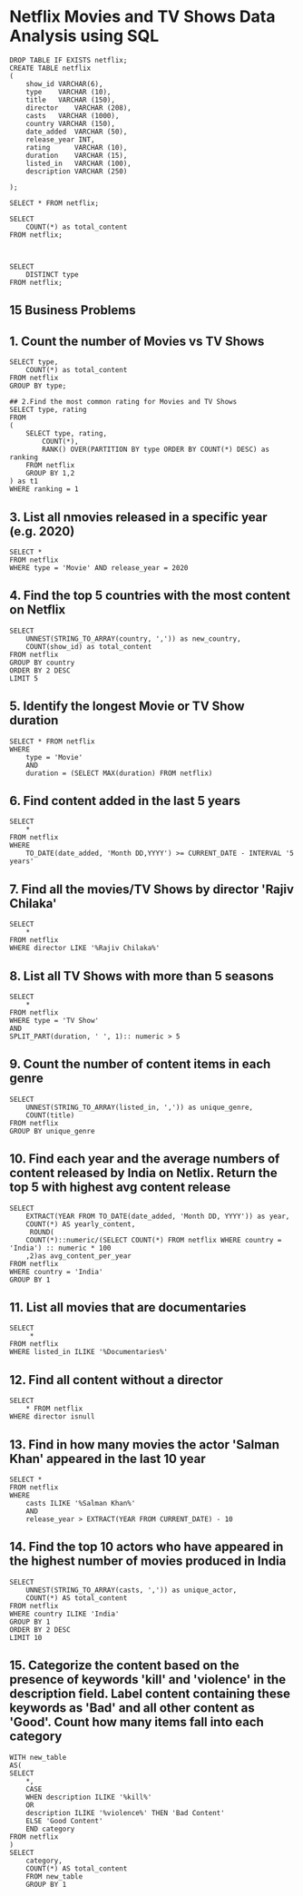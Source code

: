 # Netflix Movies and TV Shows Data Analysis using SQL 

    DROP TABLE IF EXISTS netflix;
    CREATE TABLE netflix
    (
    	show_id	VARCHAR(6),
    	type	VARCHAR (10),
    	title	VARCHAR (150),
    	director	VARCHAR (208),
    	casts	VARCHAR (1000),
    	country	VARCHAR (150),
    	date_added	VARCHAR (50),
    	release_year INT,
    	rating		VARCHAR (10),
    	duration	VARCHAR (15),
    	listed_in	VARCHAR (100),
    	description	VARCHAR (250)

    );
    
    SELECT * FROM netflix;
    
    SELECT 
    	COUNT(*) as total_content
    FROM netflix;



    SELECT 
    	DISTINCT type
    FROM netflix;

## 15 Business Problems

## 1. Count the number of Movies vs TV Shows
    SELECT type,
    	COUNT(*) as total_content
    FROM netflix
    GROUP BY type;
    
    ## 2.Find the most common rating for Movies and TV Shows 
    SELECT type, rating
    FROM
    (
    	SELECT type, rating,
    		COUNT(*),
    		RANK() OVER(PARTITION BY type ORDER BY COUNT(*) DESC) as ranking
    	FROM netflix
    	GROUP BY 1,2
    ) as t1
    WHERE ranking = 1


## 3. List all nmovies released in a specific year (e.g. 2020) 
    SELECT *
    FROM netflix
    WHERE type = 'Movie' AND release_year = 2020


## 4. Find the top 5 countries with the most content on Netflix

    SELECT 
    	UNNEST(STRING_TO_ARRAY(country, ',')) as new_country,
    	COUNT(show_id) as total_content
    FROM netflix
    GROUP BY country
    ORDER BY 2 DESC
    LIMIT 5

## 5. Identify the longest Movie or TV Show duration 
    SELECT * FROM netflix
    WHERE 
    	type = 'Movie'
    	AND 
    	duration = (SELECT MAX(duration) FROM netflix)


## 6. Find content added in the last 5 years 
    SELECT 
    	*
    FROM netflix
    WHERE 
    	TO_DATE(date_added, 'Month DD,YYYY') >= CURRENT_DATE - INTERVAL '5 years'


## 7. Find all the movies/TV Shows by director 'Rajiv Chilaka'

    SELECT 
    	*
    FROM netflix
    WHERE director LIKE '%Rajiv Chilaka%'


## 8. List all TV Shows with more than 5 seasons
    SELECT 
    	*
    FROM netflix
    WHERE type = 'TV Show' 
    AND
    SPLIT_PART(duration, ' ', 1):: numeric > 5 


## 9. Count the number of content items in each genre
    SELECT 
    	UNNEST(STRING_TO_ARRAY(listed_in, ',')) as unique_genre,
    	COUNT(title)
    FROM netflix
    GROUP BY unique_genre


## 10. Find each year and the average numbers of content released by India on Netlix. Return the top 5 with highest avg content release 
    SELECT 
    	EXTRACT(YEAR FROM TO_DATE(date_added, 'Month DD, YYYY')) as year, 
     	COUNT(*) AS yearly_content,
    	 ROUND(
    	COUNT(*)::numeric/(SELECT COUNT(*) FROM netflix WHERE country = 'India') :: numeric * 100 
    	,2)as avg_content_per_year
    FROM netflix
    WHERE country = 'India'
    GROUP BY 1



## 11. List all movies that are documentaries
    SELECT 
    	 *
    FROM netflix
    WHERE listed_in ILIKE '%Documentaries%'

## 12. Find all content without a director
    SELECT 
    	* FROM netflix
    WHERE director isnull

## 13. Find in how many movies the actor 'Salman Khan' appeared in the last 10 year
    SELECT *
    FROM netflix
    WHERE 
    	casts ILIKE '%Salman Khan%'
    	AND
    	release_year > EXTRACT(YEAR FROM CURRENT_DATE) - 10

## 14. Find the top 10 actors who have appeared in the highest number of movies produced in India
    SELECT
    	UNNEST(STRING_TO_ARRAY(casts, ',')) as unique_actor,
    	COUNT(*) AS total_content
    FROM netflix
    WHERE country ILIKE 'India'
    GROUP BY 1
    ORDER BY 2 DESC
    LIMIT 10

## 15. Categorize the content based on the presence of keywords 'kill' and 'violence' in the description field. Label content containing these keywords as 'Bad' and all other content as 'Good'. Count how many items fall into each category
    WITH new_table
    AS(
    SELECT 
    	*,
    	CASE
    	WHEN description ILIKE '%kill%' 
    	OR 
    	description ILIKE '%violence%' THEN 'Bad Content'
    	ELSE 'Good Content'
    	END category
    FROM netflix
    )
    SELECT 
    	category,
    	COUNT(*) AS total_content
    	FROM new_table
    	GROUP BY 1
